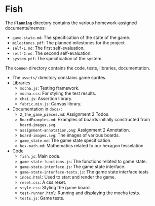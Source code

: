 
# Fish

The **`Planning`** directory contains the various homework-assigned documents/memos:

- `game-state.md`: The specification of the state of the game.
- `milestones.pdf`: The planned milestones for the project.
- `self-1.md`: The first self-evaluation.
- `self-2.md`: The second self-evaluation.
- `system.pdf`: The specification of the system.

The **`Common`** directory contains the code, tests, libraries, documentation.

- The `assets/` directory constains game sprites.
- Libraries
  - `mocha.js`: Testing framework.
  - `mocha.css`: For styling the test results.
  - `chai.js`: Assertion library.
  - `fabric.min.js`: Canvas library.
- Documentation in `docs/`:
  - `2_the_game_pieces.md`: Assignment 2 Todos.
  - `BoardExamples.md`: Examples of boards initially constructed from `board-images.svg`.
  - `assignment-annotation.png`: Assignment 2 Annotation.
  - `board-images.svg`: The images of various boards.
  - `game_state.md`: The game state specification.
  - `hex-math.md`: Mathematics related to our hexagon tesselation.
- Code
  - `fish.js`: Main code.
  - `game-state-functions.js`: The functions related to game state.
  - `game-state-interface.js`: The game state interface.
  - `game-state-interface-tests.js`: The game state interface tests
  - `index.html`: Used to start and render the game.
  - `reset.css`: A css reset.
  - `style.css`: Styling the game board.
  - `test-runner.html`:  Running and displaying the mocha tests.
  - `tests.js`: Game tests.
